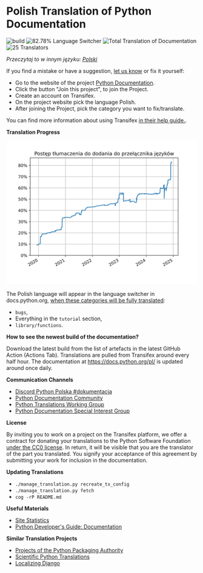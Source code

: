 Polish Translation of Python Documentation
========================================
<!-- [[[cog
from manage_translation import get_resource_language_stats, progress_from_resources, language_switcher, get_number_of_translators

stats = get_resource_language_stats()
switcher = progress_from_resources(filter(language_switcher, stats))
total = progress_from_resources(stats)
translators = get_number_of_translators()

print(
f'''![build](https://github.com/python/python-docs-pl/workflows/.github/workflows/update-lint-and-build.yml/badge.svg)
![{switcher:.2f}% Language Switcher](https://img.shields.io/badge/language_switcher-{switcher:.2f}%25-0.svg)
![Total Translation of Documentation](https://img.shields.io/badge/Total-{total:.2f}%25-0.svg)
![{translators} Translators](https://img.shields.io/badge/Translators-{translators}-0.svg)''')
]]] -->
![build](https://github.com/python/python-docs-pl/workflows/.github/workflows/update-lint-and-build.yml/badge.svg)
![82.78% Language Switcher](https://img.shields.io/badge/language_switcher-82.78%25-0.svg)
![Total Translation of Documentation](https://img.shields.io/badge/Total-4.42%25-0.svg)
![25 Translators](https://img.shields.io/badge/Translators-25-0.svg)
<!-- [[[end]]] -->

*Przeczytaj to w innym języku: [Polski](README.md)*

If you find a mistake or have a suggestion,
[let us know](https://github.com/python/python-docs-pl/issues) or fix it yourself:

* Go to the website of the project [Python Documentation](https://explore.transifex.com/python-doc/python-newest/).
* Click the button "Join this project", to join the Project.
* Create an account on Transifex.
* On the project website pick the language Polish.
* After joining the Project, pick the category you want to fix/translate.

You can find more information about using Transifex
[in their help guide.](https://help.transifex.com/en/articles/6318216-translating-with-the-web-editor).

**Translation Progress**

![translation progress till Polish is added to the language switcher](language-switcher-progress.svg)

The Polish language will appear in the language switcher in docs.python.org,
[when these categories will be fully translated](https://www.python.org/dev/peps/pep-0545/#add-translation-to-the-language-switcher):
* `bugs`,
* Everything in the `tutorial` section,
* `library/functions`.

**How to see the newest build of the documentation?**

Download the latest build from the list of artefacts in the latest GitHub Action (Actions Tab).
Translations are pulled from Transifex around every half hour.
The documentation at https://docs.python.org/pl/ is updated around once daily.

**Communication Channels**

* [Discord Python Polska #dokumentacja](https://discord.gg/QB3h2Sxc)
* [Python Documentation Community](https://docs-community.readthedocs.io/en/latest/)
* [Python Translations Working Group](https://mail.python.org/mailman3/lists/translation.python.org/)
* [Python Documentation Special Interest Group](https://www.python.org/community/sigs/current/doc-sig/)

**License**

By inviting you to work on a project on the Transifex platform, we offer a contract for
donating your translations to the Python Software Foundation
[under the CC0 license](https://creativecommons.org/publicdomain/zero/1.0/deed.pl).
In return, it will be visible that you are the translator of the part you translated.
You signify your acceptance of this agreement by submitting your work for inclusion in the documentation.

**Updating Translations**
* `./manage_translation.py recreate_tx_config`
* `./manage_translation.py fetch`
* `cog -rP README.md`

**Useful Materials**
* [Site Statistics](https://plausible.io/docs.python.org/?filters=%28%28contains,page,%28/pl/%29%29%29)
* [Python Developer's Guide: Documentation](https://devguide.python.org/documentation/)

**Similar Translation Projects**
* [Projects of the Python Packaging Authority](https://hosted.weblate.org/projects/pypa/-/pl/)
* [Scientific Python Translations](https://scientific-python-translations.github.io/)
* [Localizing Django](https://docs.djangoproject.com/en/dev/internals/contributing/localizing/)
